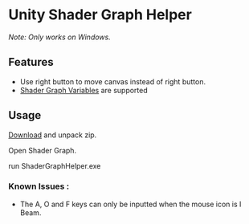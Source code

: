 # Unity Shader Graph Helper

*Note: Only works on Windows.*

## Features

- Use right button to move canvas instead of right button.
- [Shader Graph Variables](https://github.com/Cyanilux/ShaderGraphVariables) are supported

## Usage

[Download](https://github.com/millionart/UnityShaderGraphHelper/releases) and unpack zip.

Open Shader Graph.

run ShaderGraphHelper.exe

### Known Issues :

- The A, O and F keys can only be inputted when the mouse icon is I Beam.